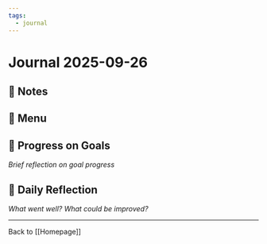 ```yaml
---
tags:
  - journal
---
```

# Journal 2025-09-26

## 📝 Notes

## 🍲 Menu



## 🔄 Progress on Goals
*Brief reflection on goal progress*

## 💭 Daily Reflection
*What went well? What could be improved?*

---
Back to [[Homepage]]
